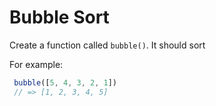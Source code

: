 # Bubble Sort

Create a function called `bubble()`. It should sort

For example:

```js
 bubble([5, 4, 3, 2, 1])
 // => [1, 2, 3, 4, 5]
```
